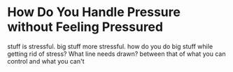 # How Do You Handle Pressure without Feeling Pressured

stuff is stressful. big stuff more stressful. how do you do big stuff while getting rid of stress?
What line needs drawn? between that of what you can control and what you can't